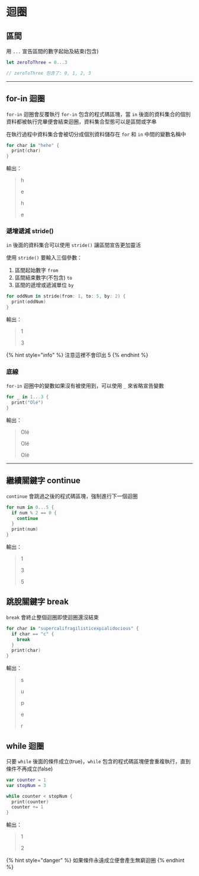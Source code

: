 # 迴圈

## 區間

用 `...` 宣告區間的數字起始及結束(包含)

```swift
let zeroToThree = 0...3

// zeroToThree 包含了: 0, 1, 2, 3
```

***

## for-in 迴圈

`for-in` 迴圈會反覆執行 `for-in` 包含的程式碼區塊，當 `in` 後面的資料集合的個別資料都被執行完畢便會結束迴圈，資料集合型態可以是區間或字串

在執行過程中資料集合會被切分成個別資料儲存在 `for` 和 `in` 中間的變數名稱中

```swift
for char in "hehe" {
  print(char)
}
```

輸出：

> h
>
> e
>
> h
>
> e

### 遞增遞減 stride()

`in` 後面的資料集合可以使用 `stride()` 讓區間宣告更加靈活

使用 `stride()` 要輸入三個參數：

1. 區間起始數字 `from`
2. 區間結束數字(不包含) `to`
3. 區間的遞增或遞減單位 `by`

```swift
for oddNum in stride(from: 1, to: 5, by: 2) {
  print(oddNum)
}
```

輸出：

> 1
>
> 3

{% hint style="info" %}
注意這裡不會印出 5
{% endhint %}

### 底線

`for-in` 迴圈中的變數如果沒有被使用到，可以使用 `_` 來省略宣告變數

```swift
for _ in 1...3 {
  print("Olé")
}
```

輸出：

> Olé
>
> Olé
>
> Olé

***

## 繼續關鍵字 continue

`continue` 會跳過之後的程式碼區塊，強制進行下一個迴圈

```swift
for num in 0...5 {
  if num % 2 == 0 {
    continue
  }
  print(num)
}
```

輸出：

> 1
>
> 3
>
> 5

## 跳脫關鍵字 break

`break` 會終止整個迴圈即使迴圈還沒結束

```swift
for char in "supercalifragilisticexpialidocious" {
  if char == "c" {
    break
  }
  print(char)
}
```

輸出：

> s
>
> u
>
> p
>
> e
>
> r

## while 迴圈

只要 `while` 後面的條件成立(true)，`while` 包含的程式碼區塊便會重複執行，直到條件不再成立(false)

```swift
var counter = 1
var stopNum = 3

while counter < stopNum {
  print(counter)
  counter += 1
}
```

輸出：

> 1
>
> 2

{% hint style="danger" %}
如果條件永遠成立便會產生無窮迴圈
{% endhint %}
